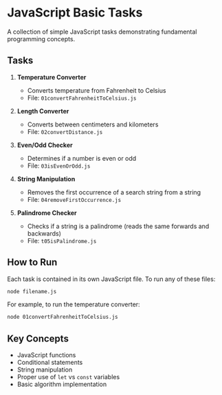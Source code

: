 # JavaScript Basic Tasks

A collection of simple JavaScript tasks demonstrating fundamental programming concepts.

## Tasks

1. **Temperature Converter**
   - Converts temperature from Fahrenheit to Celsius
   - File: `01convertFahrenheitToCelsius.js`

2. **Length Converter**
   - Converts between centimeters and kilometers
   - File: `02convertDistance.js`

3. **Even/Odd Checker**
   - Determines if a number is even or odd
   - File: `03isEvenOrOdd.js`

4. **String Manipulation**
   - Removes the first occurrence of a search string from a string
   - File: `04removeFirstOccurrence.js`

5. **Palindrome Checker**
   - Checks if a string is a palindrome (reads the same forwards and backwards)
   - File: `t05isPalindrome.js`

## How to Run

Each task is contained in its own JavaScript file. To run any of these files:

```bash
node filename.js
```

For example, to run the temperature converter:

```bash
node 01convertFahrenheitToCelsius.js
```

## Key Concepts

- JavaScript functions
- Conditional statements
- String manipulation
- Proper use of `let` vs `const` variables
- Basic algorithm implementation